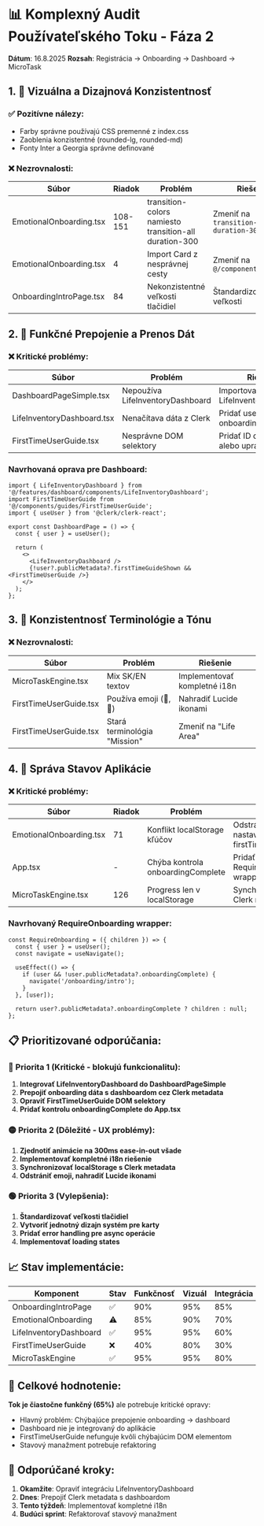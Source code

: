 # 📊 Komplexný Audit Používateľského Toku - Fáza 2
**Dátum**: 16.8.2025
**Rozsah**: Registrácia → Onboarding → Dashboard → MicroTask

## 1. 🎨 Vizuálna a Dizajnová Konzistentnosť

### ✅ Pozitívne nálezy:
- Farby správne používajú CSS premenné z index.css
- Zaoblenia konzistentné (rounded-lg, rounded-md)
- Fonty Inter a Georgia správne definované

### ❌ Nezrovnalosti:

| Súbor | Riadok | Problém | Riešenie |
|-------|--------|---------|----------|
| EmotionalOnboarding.tsx | 108-151 | transition-colors namiesto transition-all duration-300 | Zmeniť na `transition-all duration-300` |
| EmotionalOnboarding.tsx | 4 | Import Card z nesprávnej cesty | Zmeniť na `@/components/ui/card` |
| OnboardingIntroPage.tsx | 84 | Nekonzistentné veľkosti tlačidiel | Štandardizovať veľkosti |

## 2. 🔗 Funkčné Prepojenie a Prenos Dát

### ❌ Kritické problémy:

| Súbor | Problém | Riešenie |
|-------|---------|----------|
| DashboardPageSimple.tsx | Nepoužíva LifeInventoryDashboard | Importovať a použiť LifeInventoryDashboard |
| LifeInventoryDashboard.tsx | Nenačítava dáta z Clerk | Pridať useUser() a čítať onboardingData |
| FirstTimeUserGuide.tsx | Nesprávne DOM selektory | Pridať ID do kariet alebo upraviť selektory |

### Navrhovaná oprava pre Dashboard:
```tsx
import { LifeInventoryDashboard } from '@/features/dashboard/components/LifeInventoryDashboard';
import FirstTimeUserGuide from '@/components/guides/FirstTimeUserGuide';
import { useUser } from '@clerk/clerk-react';

export const DashboardPage = () => {
  const { user } = useUser();
  
  return (
    <>
      <LifeInventoryDashboard />
      {!user?.publicMetadata?.firstTimeGuideShown && <FirstTimeUserGuide />}
    </>
  );
};
```

## 3. 📝 Konzistentnosť Terminológie a Tónu

### ❌ Nezrovnalosti:

| Súbor | Problém | Riešenie |
|-------|---------|----------|
| MicroTaskEngine.tsx | Mix SK/EN textov | Implementovať kompletné i18n |
| FirstTimeUserGuide.tsx | Používa emoji (🎉, 🎯) | Nahradiť Lucide ikonami |
| FirstTimeUserGuide.tsx | Stará terminológia "Mission" | Zmeniť na "Life Area" |

## 4. 🔄 Správa Stavov Aplikácie

### ❌ Kritické problémy:

| Súbor | Riadok | Problém | Riešenie |
|-------|--------|---------|----------|
| EmotionalOnboarding.tsx | 71 | Konflikt localStorage kľúčov | Odstrániť nastavovanie firstTimeGuideShown |
| App.tsx | - | Chýba kontrola onboardingComplete | Pridať RequireOnboarding wrapper |
| MicroTaskEngine.tsx | 126 | Progress len v localStorage | Synchronizovať s Clerk metadata |

### Navrhovaný RequireOnboarding wrapper:
```tsx
const RequireOnboarding = ({ children }) => {
  const { user } = useUser();
  const navigate = useNavigate();
  
  useEffect(() => {
    if (user && !user.publicMetadata?.onboardingComplete) {
      navigate('/onboarding/intro');
    }
  }, [user]);
  
  return user?.publicMetadata?.onboardingComplete ? children : null;
};
```

## 📋 Prioritizované odporúčania:

### 🔴 Priorita 1 (Kritické - blokujú funkcionalitu):
1. **Integrovať LifeInventoryDashboard do DashboardPageSimple**
2. **Prepojiť onboarding dáta s dashboardom cez Clerk metadata**
3. **Opraviť FirstTimeUserGuide DOM selektory**
4. **Pridať kontrolu onboardingComplete do App.tsx**

### 🟡 Priorita 2 (Dôležité - UX problémy):
1. **Zjednotiť animácie na 300ms ease-in-out všade**
2. **Implementovať kompletné i18n riešenie**
3. **Synchronizovať localStorage s Clerk metadata**
4. **Odstrániť emoji, nahradiť Lucide ikonami**

### 🟢 Priorita 3 (Vylepšenia):
1. **Štandardizovať veľkosti tlačidiel**
2. **Vytvoriť jednotný dizajn systém pre karty**
3. **Pridať error handling pre async operácie**
4. **Implementovať loading states**

## 📈 Stav implementácie:

| Komponent | Stav | Funkčnosť | Vizuál | Integrácia |
|-----------|------|-----------|---------|------------|
| OnboardingIntroPage | ✅ | 90% | 95% | 85% |
| EmotionalOnboarding | ⚠️ | 85% | 90% | 70% |
| LifeInventoryDashboard | ✅ | 95% | 95% | 60% |
| FirstTimeUserGuide | ❌ | 40% | 80% | 30% |
| MicroTaskEngine | ✅ | 95% | 95% | 80% |

## 🎯 Celkové hodnotenie:
**Tok je čiastočne funkčný (65%)** ale potrebuje kritické opravy:
- Hlavný problém: Chýbajúce prepojenie onboarding → dashboard
- Dashboard nie je integrovaný do aplikácie
- FirstTimeUserGuide nefunguje kvôli chýbajúcim DOM elementom
- Stavový manažment potrebuje refaktoring

## 🚀 Odporúčané kroky:
1. **Okamžite**: Opraviť integráciu LifeInventoryDashboard
2. **Dnes**: Prepojiť Clerk metadata s dashboardom
3. **Tento týždeň**: Implementovať kompletné i18n
4. **Budúci sprint**: Refaktorovať stavový manažment
